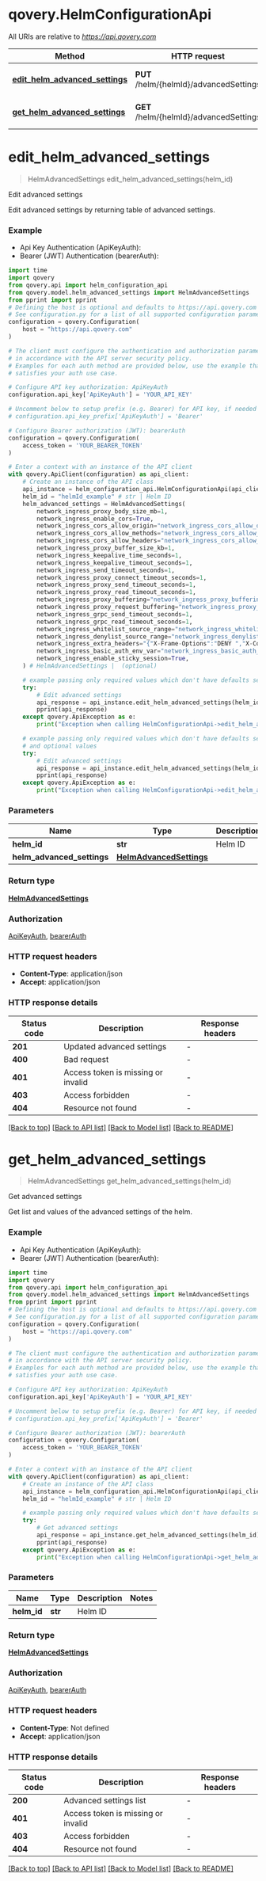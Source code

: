 # qovery.HelmConfigurationApi

All URIs are relative to *https://api.qovery.com*

Method | HTTP request | Description
------------- | ------------- | -------------
[**edit_helm_advanced_settings**](HelmConfigurationApi.md#edit_helm_advanced_settings) | **PUT** /helm/{helmId}/advancedSettings | Edit advanced settings
[**get_helm_advanced_settings**](HelmConfigurationApi.md#get_helm_advanced_settings) | **GET** /helm/{helmId}/advancedSettings | Get advanced settings


# **edit_helm_advanced_settings**
> HelmAdvancedSettings edit_helm_advanced_settings(helm_id)

Edit advanced settings

Edit advanced settings by returning table of advanced settings.

### Example

* Api Key Authentication (ApiKeyAuth):
* Bearer (JWT) Authentication (bearerAuth):

```python
import time
import qovery
from qovery.api import helm_configuration_api
from qovery.model.helm_advanced_settings import HelmAdvancedSettings
from pprint import pprint
# Defining the host is optional and defaults to https://api.qovery.com
# See configuration.py for a list of all supported configuration parameters.
configuration = qovery.Configuration(
    host = "https://api.qovery.com"
)

# The client must configure the authentication and authorization parameters
# in accordance with the API server security policy.
# Examples for each auth method are provided below, use the example that
# satisfies your auth use case.

# Configure API key authorization: ApiKeyAuth
configuration.api_key['ApiKeyAuth'] = 'YOUR_API_KEY'

# Uncomment below to setup prefix (e.g. Bearer) for API key, if needed
# configuration.api_key_prefix['ApiKeyAuth'] = 'Bearer'

# Configure Bearer authorization (JWT): bearerAuth
configuration = qovery.Configuration(
    access_token = 'YOUR_BEARER_TOKEN'
)

# Enter a context with an instance of the API client
with qovery.ApiClient(configuration) as api_client:
    # Create an instance of the API class
    api_instance = helm_configuration_api.HelmConfigurationApi(api_client)
    helm_id = "helmId_example" # str | Helm ID
    helm_advanced_settings = HelmAdvancedSettings(
        network_ingress_proxy_body_size_mb=1,
        network_ingress_enable_cors=True,
        network_ingress_cors_allow_origin="network_ingress_cors_allow_origin_example",
        network_ingress_cors_allow_methods="network_ingress_cors_allow_methods_example",
        network_ingress_cors_allow_headers="network_ingress_cors_allow_headers_example",
        network_ingress_proxy_buffer_size_kb=1,
        network_ingress_keepalive_time_seconds=1,
        network_ingress_keepalive_timeout_seconds=1,
        network_ingress_send_timeout_seconds=1,
        network_ingress_proxy_connect_timeout_seconds=1,
        network_ingress_proxy_send_timeout_seconds=1,
        network_ingress_proxy_read_timeout_seconds=1,
        network_ingress_proxy_buffering="network_ingress_proxy_buffering_example",
        network_ingress_proxy_request_buffering="network_ingress_proxy_request_buffering_example",
        network_ingress_grpc_send_timeout_seconds=1,
        network_ingress_grpc_read_timeout_seconds=1,
        network_ingress_whitelist_source_range="network_ingress_whitelist_source_range_example",
        network_ingress_denylist_source_range="network_ingress_denylist_source_range_example",
        network_ingress_extra_headers="{"X-Frame-Options":"DENY ","X-Content-Type-Options":"nosniff"}",
        network_ingress_basic_auth_env_var="network_ingress_basic_auth_env_var_example",
        network_ingress_enable_sticky_session=True,
    ) # HelmAdvancedSettings |  (optional)

    # example passing only required values which don't have defaults set
    try:
        # Edit advanced settings
        api_response = api_instance.edit_helm_advanced_settings(helm_id)
        pprint(api_response)
    except qovery.ApiException as e:
        print("Exception when calling HelmConfigurationApi->edit_helm_advanced_settings: %s\n" % e)

    # example passing only required values which don't have defaults set
    # and optional values
    try:
        # Edit advanced settings
        api_response = api_instance.edit_helm_advanced_settings(helm_id, helm_advanced_settings=helm_advanced_settings)
        pprint(api_response)
    except qovery.ApiException as e:
        print("Exception when calling HelmConfigurationApi->edit_helm_advanced_settings: %s\n" % e)
```


### Parameters

Name | Type | Description  | Notes
------------- | ------------- | ------------- | -------------
 **helm_id** | **str**| Helm ID |
 **helm_advanced_settings** | [**HelmAdvancedSettings**](HelmAdvancedSettings.md)|  | [optional]

### Return type

[**HelmAdvancedSettings**](HelmAdvancedSettings.md)

### Authorization

[ApiKeyAuth](../README.md#ApiKeyAuth), [bearerAuth](../README.md#bearerAuth)

### HTTP request headers

 - **Content-Type**: application/json
 - **Accept**: application/json


### HTTP response details

| Status code | Description | Response headers |
|-------------|-------------|------------------|
**201** | Updated advanced settings |  -  |
**400** | Bad request |  -  |
**401** | Access token is missing or invalid |  -  |
**403** | Access forbidden |  -  |
**404** | Resource not found |  -  |

[[Back to top]](#) [[Back to API list]](../README.md#documentation-for-api-endpoints) [[Back to Model list]](../README.md#documentation-for-models) [[Back to README]](../README.md)

# **get_helm_advanced_settings**
> HelmAdvancedSettings get_helm_advanced_settings(helm_id)

Get advanced settings

Get list and values of the advanced settings of the helm.

### Example

* Api Key Authentication (ApiKeyAuth):
* Bearer (JWT) Authentication (bearerAuth):

```python
import time
import qovery
from qovery.api import helm_configuration_api
from qovery.model.helm_advanced_settings import HelmAdvancedSettings
from pprint import pprint
# Defining the host is optional and defaults to https://api.qovery.com
# See configuration.py for a list of all supported configuration parameters.
configuration = qovery.Configuration(
    host = "https://api.qovery.com"
)

# The client must configure the authentication and authorization parameters
# in accordance with the API server security policy.
# Examples for each auth method are provided below, use the example that
# satisfies your auth use case.

# Configure API key authorization: ApiKeyAuth
configuration.api_key['ApiKeyAuth'] = 'YOUR_API_KEY'

# Uncomment below to setup prefix (e.g. Bearer) for API key, if needed
# configuration.api_key_prefix['ApiKeyAuth'] = 'Bearer'

# Configure Bearer authorization (JWT): bearerAuth
configuration = qovery.Configuration(
    access_token = 'YOUR_BEARER_TOKEN'
)

# Enter a context with an instance of the API client
with qovery.ApiClient(configuration) as api_client:
    # Create an instance of the API class
    api_instance = helm_configuration_api.HelmConfigurationApi(api_client)
    helm_id = "helmId_example" # str | Helm ID

    # example passing only required values which don't have defaults set
    try:
        # Get advanced settings
        api_response = api_instance.get_helm_advanced_settings(helm_id)
        pprint(api_response)
    except qovery.ApiException as e:
        print("Exception when calling HelmConfigurationApi->get_helm_advanced_settings: %s\n" % e)
```


### Parameters

Name | Type | Description  | Notes
------------- | ------------- | ------------- | -------------
 **helm_id** | **str**| Helm ID |

### Return type

[**HelmAdvancedSettings**](HelmAdvancedSettings.md)

### Authorization

[ApiKeyAuth](../README.md#ApiKeyAuth), [bearerAuth](../README.md#bearerAuth)

### HTTP request headers

 - **Content-Type**: Not defined
 - **Accept**: application/json


### HTTP response details

| Status code | Description | Response headers |
|-------------|-------------|------------------|
**200** | Advanced settings list |  -  |
**401** | Access token is missing or invalid |  -  |
**403** | Access forbidden |  -  |
**404** | Resource not found |  -  |

[[Back to top]](#) [[Back to API list]](../README.md#documentation-for-api-endpoints) [[Back to Model list]](../README.md#documentation-for-models) [[Back to README]](../README.md)

